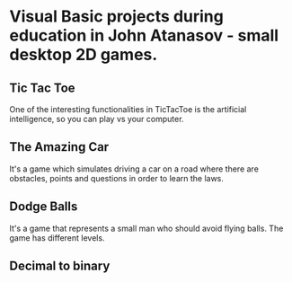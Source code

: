 # Visual Basic projects during education in John Atanasov - small desktop 2D games.

## Tic Tac Toe
One of the interesting functionalities in TicTacToe is the artificial intelligence, so you can play vs your computer. 

## The Amazing Car
It's a game which simulates driving a car on a road where there are obstacles, points and questions in order to learn the laws. 

## Dodge Balls
It's a game that represents a small man who should avoid flying balls. The game has different levels.

## Decimal to binary

